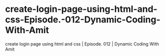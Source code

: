 # create-login-page-using-html-and-css-Episode.-012-Dynamic-Coding-With-Amit
create login page using html and css | Episode. 012 | Dynamic Coding With Amit
